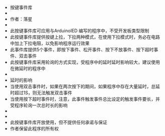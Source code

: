 * 按键事件库
 *  
 * 作者：落星
 * 
 * 此按键事件库可应用与ArduinoIED 编写的程序中，不受开发板类型限制
 * 此按键事件库提供按键上拉，下拉两种模式，在使用下拉模式时，务必在电路中加上下拉电阻，以免影响程序运行效果
 * 此事件库提供5个事件，即按下事件、松开事件、按下不放事件、按下超时事件、双击事件
 * 此按键事件库采用轮询的方式实现，受程序中的延时延时影响较大，建议使用在微延时的程序中
 * 
 * 延时的影响
 * 当使用双击事件时，如果在两次按下的期间，如果程序中存在大量延时，总延时超过1S，则无法触发双击事件
 * 当使用按下超时事件时，注意，此事件触发事件总比设定的触发事件要长，并受程序轮询一次总时长的影响
 * 
 * 
 * 此按键事件库开放使用，但不提供任何承诺与保证
 * 作者保留此程序的所有权
